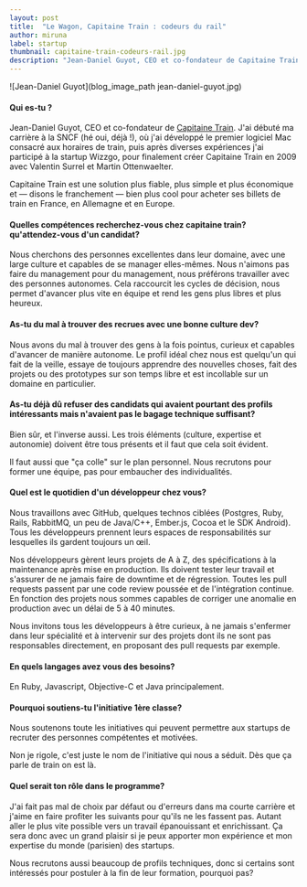 ```yaml
---
layout: post
title:  "Le Wagon, Capitaine Train : codeurs du rail"
author: miruna
label: startup
thumbnail: capitaine-train-codeurs-rail.jpg
description: "Jean-Daniel Guyot, CEO et co-fondateur de Capitaine Train. J'ai débuté ma carrière à la SNCF (hé oui, déjà !), où j'ai développé le premier logiciel Mac consacré aux horaires de train, puis après diverses expériences j'ai participé à la startup Wizzgo, pour finalement créer Capitaine Train en 2009 avec Valentin Surrel et Martin Ottenwaelter. Capitaine Train est une solution plus fiable, plus simple et plus économique et — disons le franchement — bien plus cool pour acheter ses billets de train en France, en Allemagne et en Europe."
---
```


![Jean-Daniel Guyot](blog_image_path jean-daniel-guyot.jpg)

#### Qui es-tu ?

Jean-Daniel Guyot, CEO et co-fondateur de [Capitaine Train](http://www.capitainetrain.com). J'ai débuté ma carrière à la SNCF (hé oui, déjà !), où j'ai développé le premier logiciel Mac consacré aux horaires de train, puis après diverses expériences j'ai participé à la startup Wizzgo, pour finalement créer Capitaine Train en 2009 avec Valentin Surrel et Martin Ottenwaelter.

Capitaine Train est une solution plus fiable, plus simple et plus économique et — disons le franchement — bien plus cool pour acheter ses billets de train en France, en Allemagne et en Europe.

#### Quelles compétences recherchez-vous chez capitaine train? qu'attendez-vous d'un candidat?

Nous cherchons des personnes excellentes dans leur domaine, avec une large culture et capables de se manager elles-mêmes. Nous n'aimons pas faire du management pour du management, nous préférons travailler avec des personnes autonomes. Cela raccourcit les cycles de décision, nous permet d'avancer plus vite en équipe et rend les gens plus libres et plus heureux.


#### As-tu du mal à trouver des recrues avec une bonne culture dev?

Nous avons du mal à trouver des gens à la fois pointus, curieux et capables d'avancer de manière autonome. Le profil idéal chez nous est quelqu'un qui fait de la veille, essaye de toujours apprendre des nouvelles choses, fait des projets ou des prototypes sur son temps libre et est incollable sur un domaine en particulier.


#### As-tu déjà dû refuser des candidats qui avaient pourtant des profils intéressants mais n'avaient pas le bagage technique suffisant?

Bien sûr, et l'inverse aussi. Les trois éléments (culture, expertise et autonomie) doivent être tous présents et il faut que cela soit évident.

Il faut aussi que "ça colle" sur le plan personnel. Nous recrutons pour former une équipe, pas pour embaucher des individualités.

#### Quel est le quotidien d'un développeur chez vous?

Nous travaillons avec GitHub, quelques technos ciblées (Postgres, Ruby, Rails, RabbitMQ, un peu de Java/C++, Ember.js, Cocoa et le SDK Android). Tous les développeurs prennent leurs espaces de responsabilités sur lesquelles ils gardent toujours un œil.

Nos développeurs gèrent leurs projets de A à Z, des spécifications à la maintenance après mise en production. Ils doivent tester leur travail et s'assurer de ne jamais faire de downtime et de régression. Toutes les pull requests passent par une code review poussée et de l'intégration continue. En fonction des projets nous sommes capables de corriger une anomalie en production avec un délai de 5 à 40 minutes.

Nous invitons tous les développeurs à être curieux, à ne jamais s'enfermer dans leur spécialité et à intervenir sur des projets dont ils ne sont pas responsables directement, en proposant des pull requests par exemple.


#### En quels langages avez vous des besoins?

En Ruby, Javascript, Objective-C et Java principalement.


#### Pourquoi soutiens-tu l'initiative 1ère classe?

Nous soutenons toute les initiatives qui peuvent permettre aux startups de recruter des personnes compétentes et motivées.

Non je rigole, c'est juste le nom de l'initiative qui nous a séduit. Dès que ça parle de train on est là.


#### Quel serait ton rôle dans le programme?

J'ai fait pas mal de choix par défaut ou d'erreurs dans ma courte carrière et j'aime en faire profiter les suivants pour qu'ils ne les fassent pas. Autant aller le plus vite possible vers un travail épanouissant et enrichissant. Ça sera donc avec un grand plaisir si je peux apporter mon expérience et mon expertise du monde (parisien) des startups.

Nous recrutons aussi beaucoup de profils techniques, donc si certains sont intéressés pour postuler à la fin de leur formation, pourquoi pas?
